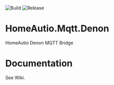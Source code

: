 ![Build](https://github.com/i8beef/HomeAutio.Mqtt.Denon/actions/workflows/build.yml/badge.svg?branch=master)
![Release](https://github.com/i8beef/HomeAutio.Mqtt.Denon/actions/workflows/release.yml/badge.svg)

# HomeAutio.Mqtt.Denon
HomeAutio Denon MQTT Bridge

# Documentation
See Wiki.
